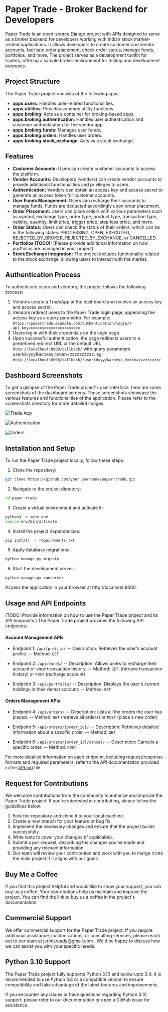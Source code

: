 # Paper Trade - Broker Backend for Developers
Paper Trade is an open-source Django project with APIs designed to serve as a broker backend for developers working with Indian stock market-related applications. It allows developers to create customer and vendor accounts, facilitate order placement, check order status, manage funds, portfolios, and more. The project serves as a development toolkit for traders, offering a sample broker environment for testing and development purposes.

## Project Structure
The Paper Trade project consists of the following apps:

- **apps.users**: Handles user-related functionalities.
- **apps.utilities**: Provides common utility functions.
- **apps.broking**: Acts as a container for broking-based apps.
- **apps.broking.authentication**: Handles user authentication and customer authentication for the vendor app.
- **apps.broking.funds**: Manages user funds.
- **apps.broking.orders**: Handles user orders.
- **apps.broking.stock_exchange**: Acts as a stock exchange.

## Features
- **Customer Accounts:** Users can create customer accounts to access the platform.
- **Vendor Accounts:** Developers (vendors) can create vendor accounts to provide additional functionalities and privileges to users.
- **Authentication:** Vendors can obtain an access key and access secret to generate an access token for customer accounts.
- **User Funds Management:** Users can recharge their accounts to manage funds. Funds are deducted accordingly upon order placement.
- **Order Placement:** Users can place orders with various parameters such as symbol, exchange type, order type, product type, transaction type, validity, quantity, limit price, trigger price, stop loss price, and more.
- **Order Status:** Users can check the status of their orders, which can be in the following states: PROCESSING, OPEN, EXECUTED, REJECTED_BY_BROKER, REJECTED_BY_EXCHANGE, or CANCELLED.
- **Portfolios (TODO):** (Please provide additional information on how portfolios are managed in your project)
- **Stock Exchange Integration:** The project includes functionality related to the stock exchange, allowing users to interact with the market.


## Authentication Process
To authenticate users and vendors, the project follows the following process:

1. Vendors create a TradeApp at the dashboard and receive an access key and access secret.
2. Vendors redirect users to the Paper Trade login page, appending the access key as a query parameter. 
For example: `https://papertrade.example.com/authentication/login/?api_key=xxxxxxxxxxxxxxxxxxxxxx`
3. Users log in with their credentials on the login page.
4. Upon successful authentication, the page redirects users to a predefined redirect URL or the default URL 
`http://localhost:8000/callback/` with query parameters userid=yyy&access_token=zzzzzzzzzz.
eg: `http://localhost:8000/callback/?userid=yyy&access_token=zzzzzzzzzz`



## Dashboard Screenshots
To get a glimpse of the Paper Trade project's user interface, here are some screenshots of the dashboard screens. 
These screenshots showcase the various features and functionalities of the application. Please refer to the 
screenshots directory for more detailed images.

![Trade App](./docs/assets/image-trade.png)

![Authentication](./docs/assets/image-login.png)

![Orders](./docs/assets/image-order.png)


## Installation and Setup
To run the Paper Trade project locally, follow these steps:

1. Clone the repository:
``` sh
git clone https://github.com/your_username/paper-trade.git 
``` 


2. Navigate to the project directory:
``` sh
cd paper-trade
```

3. Create a virtual environment and activate it: 
``` sh
python3 -m venv env
source env/bin/activate
```

4. Install the project dependencies:
```sh
pip install -r requirements.txt 
```

5. Apply database migrations:
``` sh
python manage.py migrate 
```

6. Start the development server:
``` sh
python manage.py runserver
```

Access the application in your browser at http://localhost:8000.

##  Usage and API Endpoints
(TODO: Provide information on how to use the Paper Trade project and its API endpoints.)
The Paper Trade project provides the following API endpoints:

#### Account Management APIs
- Endpoint 1: `/api/profile/`
  -- Description: Retrieves the user's account profile.
  -- Method: `GET`

- Endpoint 2: `/api/funds/`
  -- Description: Allows users to recharge their account or view transaction history.
  -- Method: `GET `(retrieve transaction history) or `POST` (recharge account)

- Endpoint 3: `/api/portfolio/`
  -- Description: Displays the user's current holdings in their demat account.
  -- Method: `GET`

#### Orders Management APIs
- Endpoint 4: `/api/orders/`
  -- Description: Lists all the orders the user has placed.
  -- Method: `GET` (retrieve all orders) or `POST` (place a new order)

- Endpoint 5: `/api/orders/{order_id}/`
  -- Description: Retrieves detailed information about a specific order.
  -- Method: `GET`

- Endpoint 6: `/api/orders/{order_id}/cancel/`
  -- Description: Cancels a specific order.
  -- Method: `POST`
  
For more detailed information on each endpoint, including request/response formats and required parameters, refer to the
API documentation provided in the [API.md](./docs/API.md) file.

## Request for Contributions
We welcome contributions from the community to enhance and improve the Paper Trade project. If you're interested in contributing, 
please follow the guidelines below:

1. Fork the repository and clone it to your local machine.
2. Create a new branch for your feature or bug fix.
3. Implement the necessary changes and ensure that the project builds successfully.
4. Write tests to cover your changes (if applicable).
5. Submit a pull request, describing the changes you've made and providing any relevant information.
6. Our team will review your contribution and work with you to merge it into the main project if it aligns with our goals.

## Buy Me a Coffee
If you find this project helpful and would like to show your support, you can buy us a coffee. Your contributions help us maintain 
and improve the project. You can find the link to buy us a coffee in the project's documentation.

## Commercial Support
We offer commercial support for the Paper Trade project. If you require additional assistance, customizations, or consulting services, 
please reach out to our team at jerinisready@gmail.com . 
We'd be happy to discuss how we can assist you with your specific needs.


## Python 3.10  Support
The Paper Trade project fully supports Python 3.10 and below upto 3.4. It is recommended to use Python 3.8 or a compatible version
to ensure compatibility and take advantage of the latest features and improvements.

If you encounter any issues or have questions regarding Python 3.10 support, please refer to our documentation or open a GitHub issue for
 assistance.


